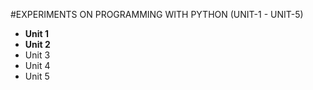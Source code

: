 #EXPERIMENTS ON PROGRAMMING WITH PYTHON (UNIT-1 - UNIT-5)

* **Unit 1**
* **Unit 2**
* Unit 3
* Unit 4
* Unit 5
